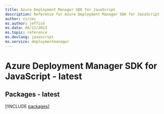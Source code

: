 ```yaml
---
title: Azure Deployment Manager SDK for JavaScript
description: Reference for Azure Deployment Manager SDK for JavaScript
author: xirzec
ms.author: jeffish
ms.data: 04/11/2023
ms.topic: reference
ms.devlang: javascript
ms.service: deploymentmanager
---
```

# Azure Deployment Manager SDK for JavaScript - latest
## Packages - latest
[!INCLUDE [packages](deployment-manager-index.md)]